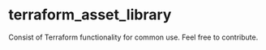 # terraform_asset_library
Consist of Terraform functionality for common use. Feel free to contribute.
